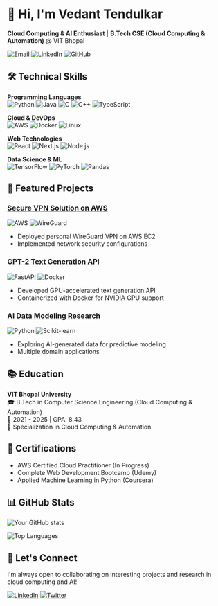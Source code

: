 # 👋 Hi, I'm Vedant Tendulkar

**Cloud Computing & AI Enthusiast** | **B.Tech CSE (Cloud Computing & Automation)** @ VIT Bhopal

[![Email](https://img.shields.io/badge/Email-Vedant02ms%40gmail.com-red?style=flat&logo=gmail)](mailto:Vedant02ms@gmail.com)
[![LinkedIn](https://img.shields.io/badge/LinkedIn-Connect-blue?style=flat&logo=linkedin)](https://linkedin.com/in/yourprofile)
[![GitHub](https://img.shields.io/badge/GitHub-Follow-black?style=flat&logo=github)](https://github.com/yourusername)

## 🛠️ Technical Skills

**Programming Languages**  
![Python](https://img.shields.io/badge/Python-3776AB?style=for-the-badge&logo=python&logoColor=white)
![Java](https://img.shields.io/badge/Java-007396?style=for-the-badge&logo=java&logoColor=white)
![C](https://img.shields.io/badge/C-00599C?style=for-the-badge&logo=c&logoColor=white)
![C++](https://img.shields.io/badge/C++-00599C?style=for-the-badge&logo=c%2B%2B&logoColor=white)
![TypeScript](https://img.shields.io/badge/TypeScript-3178C6?style=for-the-badge&logo=typescript&logoColor=white)

**Cloud & DevOps**  
![AWS](https://img.shields.io/badge/AWS-232F3E?style=for-the-badge&logo=amazon-aws&logoColor=white)
![Docker](https://img.shields.io/badge/Docker-2496ED?style=for-the-badge&logo=docker&logoColor=white)
![Linux](https://img.shields.io/badge/Linux-FCC624?style=for-the-badge&logo=linux&logoColor=black)

**Web Technologies**  
![React](https://img.shields.io/badge/React-20232A?style=for-the-badge&logo=react&logoColor=61DAFB)
![Next.js](https://img.shields.io/badge/Next.js-000000?style=for-the-badge&logo=next.js&logoColor=white)
![Node.js](https://img.shields.io/badge/Node.js-339933?style=for-the-badge&logo=node.js&logoColor=white)

**Data Science & ML**  
![TensorFlow](https://img.shields.io/badge/TensorFlow-FF6F00?style=for-the-badge&logo=tensorflow&logoColor=white)
![PyTorch](https://img.shields.io/badge/PyTorch-EE4C2C?style=for-the-badge&logo=pytorch&logoColor=white)
![Pandas](https://img.shields.io/badge/Pandas-150458?style=for-the-badge&logo=pandas&logoColor=white)

## 🚀 Featured Projects

### [Secure VPN Solution on AWS](https://github.com/yourusername/vpn-project)
![AWS](https://img.shields.io/badge/AWS-EC2-orange) ![WireGuard](https://img.shields.io/badge/WireGuard-88171A?logo=wireguard&logoColor=white)
- Deployed personal WireGuard VPN on AWS EC2
- Implemented network security configurations

### [GPT-2 Text Generation API](https://github.com/yourusername/gpt2-project)
![FastAPI](https://img.shields.io/badge/FastAPI-009688?logo=fastapi&logoColor=white) ![Docker](https://img.shields.io/badge/Docker-Container-blue)
- Developed GPU-accelerated text generation API
- Containerized with Docker for NVIDIA GPU support

### [AI Data Modeling Research](https://github.com/yourusername/ai-research)
![Python](https://img.shields.io/badge/Python-ML-yellow) ![Scikit-learn](https://img.shields.io/badge/scikit--learn-F7931E?logo=scikit-learn&logoColor=white)
- Exploring AI-generated data for predictive modeling
- Multiple domain applications

## 📚 Education

**VIT Bhopal University**  
🎓 B.Tech in Computer Science Engineering (Cloud Computing & Automation)  
📅 2021 - 2025 | GPA: 8.43  
📌 Specialization in Cloud Computing & Automation

## 📜 Certifications
- AWS Certified Cloud Practitioner (In Progress)
- Complete Web Development Bootcamp (Udemy)
- Applied Machine Learning in Python (Coursera)

## 📊 GitHub Stats

![Your GitHub stats](https://github-readme-stats.vercel.app/api?username=yourusername&show_icons=true&theme=radical)

![Top Languages](https://github-readme-stats.vercel.app/api/top-langs/?username=yourusername&layout=compact&theme=radical)

## 🤝 Let's Connect
I'm always open to collaborating on interesting projects and research in cloud computing and AI!

[![LinkedIn](https://img.shields.io/badge/LinkedIn-Connect-blue?style=for-the-badge&logo=linkedin)](https://linkedin.com/in/yourprofile)
[![Twitter](https://img.shields.io/badge/Twitter-Follow-1DA1F2?style=for-the-badge&logo=twitter)](https://twitter.com/yourhandle)
